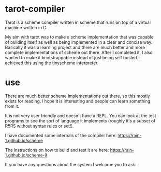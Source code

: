 # tarot-compiler

Tarot is a scheme compiler written in scheme that runs on top of a virtual machine written in C.

My aim with tarot was to make a scheme implementation that was capable of building itself as well as being implemented in a clear and concise way. Basically it was a learning project and there are much better and more complete implementations of scheme out there. After I completed it, I also wanted to make it bootstrappable instead of just being self hosted. I achieved this using the tinyscheme interpreter.

# use

There are much better scheme implementations out there, so this mostly exists for reading. I hope it is interesting and people can learn something from it.

It is not very user friendly and doesn't have a REPL. You can look at the test programs to see the sort of language it implements (roughly it's a subset of R5RS without syntax rules or set!).

I have documented some internals of the compiler here: https://rain-1.github.io/scheme

The instructions on how to build and test it are here: https://rain-1.github.io/scheme-9

If you have any questions about the system I welcome you to ask.
